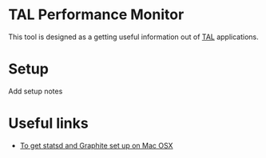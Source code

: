 TAL Performance Monitor
=======================

This tool is designed as a getting useful information out of [TAL](https://github.com/fmtvp/tal) applications.


Setup
=====
Add setup notes

Useful links
============
- [To get statsd and Graphite set up on Mac OSX](http://steveakers.com/2013/03/12/installing-graphite-statsd-on-mountain-lion-2/) 

